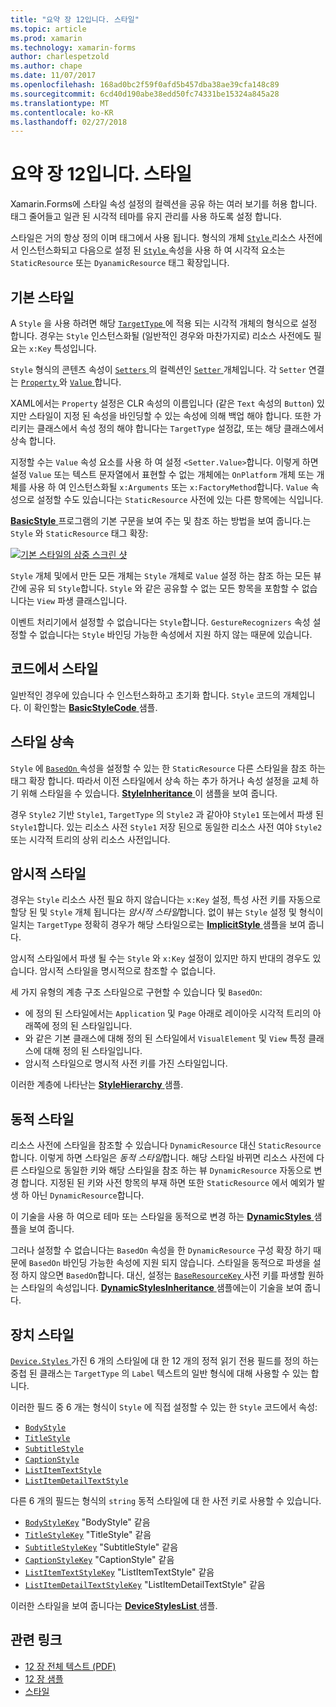 ```yaml
---
title: "요약 장 12입니다. 스타일"
ms.topic: article
ms.prod: xamarin
ms.technology: xamarin-forms
author: charlespetzold
ms.author: chape
ms.date: 11/07/2017
ms.openlocfilehash: 168ad0bc2f59f0afd5b457dba38ae39cfa148c89
ms.sourcegitcommit: 6cd40d190abe38edd50fc74331be15324a845a28
ms.translationtype: MT
ms.contentlocale: ko-KR
ms.lasthandoff: 02/27/2018
---
```

# <a name="summary-of-chapter-12-styles"></a>요약 장 12입니다. 스타일

Xamarin.Forms에 스타일 속성 설정의 컬렉션을 공유 하는 여러 보기를 허용 합니다. 태그 줄어들고 일관 된 시각적 테마를 유지 관리를 사용 하도록 설정 합니다.

스타일은 거의 항상 정의 이며 태그에서 사용 됩니다. 형식의 개체 [ `Style` ](https://developer.xamarin.com/api/type/Xamarin.Forms.Style/) 리소스 사전에서 인스턴스화되고 다음으로 설정 된 [ `Style` ](https://developer.xamarin.com/api/property/Xamarin.Forms.VisualElement.Style/) 속성을 사용 하 여 시각적 요소는 `StaticResource` 또는 `DyanamicResource` 태그 확장입니다.

## <a name="the-basic-style"></a>기본 스타일

A `Style` 을 사용 하려면 해당 [ `TargetType` ](https://developer.xamarin.com/api/property/Xamarin.Forms.Style.TargetType/) 에 적용 되는 시각적 개체의 형식으로 설정 합니다. 경우는 `Style` 인스턴스화될 (일반적인 경우와 마찬가지로) 리소스 사전에도 필요는 `x:Key` 특성입니다.

`Style` 형식의 콘텐츠 속성이 [ `Setters` ](https://developer.xamarin.com/api/property/Xamarin.Forms.Style.Setters/)의 컬렉션인 [ `Setter` ](https://developer.xamarin.com/api/type/Xamarin.Forms.Setter/) 개체입니다. 각 `Setter` 연결는 [ `Property` ](https://developer.xamarin.com/api/property/Xamarin.Forms.Setter.Property/) 와 [ `Value` ](https://developer.xamarin.com/api/property/Xamarin.Forms.Setter.Value/)합니다.

XAML에서는 `Property` 설정은 CLR 속성의 이름입니다 (같은 `Text` 속성의 `Button`) 있지만 스타일이 지정 된 속성을 바인딩할 수 있는 속성에 의해 백업 해야 합니다. 또한 가리키는 클래스에서 속성 정의 해야 합니다는 `TargetType` 설정값, 또는 해당 클래스에서 상속 합니다.

지정할 수는 `Value` 속성 요소를 사용 하 여 설정 `<Setter.Value>`합니다. 이렇게 하면 설정 `Value` 또는 텍스트 문자열에서 표현할 수 없는 개체에는 `OnPlatform` 개체 또는 개체를 사용 하 여 인스턴스화될 `x:Arguments` 또는 `x:FactoryMethod`합니다. `Value` 속성으로 설정할 수도 있습니다는 `StaticResource` 사전에 있는 다른 항목에는 식입니다.

[ **BasicStyle** ](https://github.com/xamarin/xamarin-forms-book-samples/tree/master/Chapter12/BasicStyle) 프로그램의 기본 구문을 보여 주는 및 참조 하는 방법을 보여 줍니다.는 `Style` 와 `StaticResource` 태그 확장:

[![기본 스타일의 삼중 스크린 샷](images/ch12fg01-small.png "기본 스타일이")](images/ch12fg01-large.png "기본 스타일")

`Style` 개체 및에서 만든 모든 개체는 `Style` 개체로 `Value` 설정 하는 참조 하는 모든 뷰 간에 공유 되 `Style`합니다. `Style` 와 같은 공유할 수 없는 모든 항목을 포함할 수 없습니다는 `View` 파생 클래스입니다.

이벤트 처리기에서 설정할 수 없습니다는 `Style`합니다. `GestureRecognizers` 속성 설정할 수 없습니다는 `Style` 바인딩 가능한 속성에서 지원 하지 않는 때문에 있습니다.

## <a name="styles-in-code"></a>코드에서 스타일

일반적인 경우에 있습니다 수 인스턴스화하고 초기화 합니다. `Style` 코드의 개체입니다. 이 확인할는 [ **BasicStyleCode** ](https://github.com/xamarin/xamarin-forms-book-samples/tree/master/Chapter12/BasicStyleCode) 샘플.

## <a name="style-inheritance"></a>스타일 상속

`Style` 에 [ `BasedOn` ](https://developer.xamarin.com/api/property/Xamarin.Forms.Style.BasedOn/) 속성을 설정할 수 있는 한 `StaticResource` 다른 스타일을 참조 하는 태그 확장 합니다. 따라서 이전 스타일에서 상속 하는 추가 하거나 속성 설정을 교체 하기 위해 스타일을 수 있습니다. [ **StyleInheritance** ](https://github.com/xamarin/xamarin-forms-book-samples/tree/master/Chapter12/StyleInheritance) 이 샘플을 보여 줍니다.

경우 `Style2` 기반 `Style1`, `TargetType` 의 `Style2` 과 같아야 `Style1` 또는에서 파생 된 `Style1`합니다. 있는 리소스 사전 `Style1` 저장 된으로 동일한 리소스 사전 여야 `Style2` 또는 시각적 트리의 상위 리소스 사전입니다.

## <a name="implicit-styles"></a>암시적 스타일

경우는 `Style` 리소스 사전 필요 하지 않습니다는 `x:Key` 설정, 특성 사전 키를 자동으로 할당 된 및 `Style` 개체 됩니다는 *암시적 스타일*합니다. 없이 뷰는 `Style` 설정 및 형식이 일치는 `TargetType` 정확히 경우가 해당 스타일으로는 [ **ImplicitStyle** ](https://github.com/xamarin/xamarin-forms-book-samples/tree/master/Chapter12/ImplicitStyle) 샘플을 보여 줍니다.

암시적 스타일에서 파생 될 수는 `Style` 와 `x:Key` 설정이 있지만 하지 반대의 경우도 있습니다. 암시적 스타일을 명시적으로 참조할 수 없습니다.

세 가지 유형의 계층 구조 스타일으로 구현할 수 있습니다 및 `BasedOn`:

- 에 정의 된 스타일에서는 `Application` 및 `Page` 아래로 레이아웃 시각적 트리의 아래쪽에 정의 된 스타일입니다.
- 와 같은 기본 클래스에 대해 정의 된 스타일에서 `VisualElement` 및 `View` 특정 클래스에 대해 정의 된 스타일입니다.
- 암시적 스타일으로 명시적 사전 키를 가진 스타일입니다.

이러한 계층에 나타난는 [ **StyleHierarchy** ](https://github.com/xamarin/xamarin-forms-book-samples/tree/master/Chapter12/StyleHierarchy) 샘플.

## <a name="dynamic-styles"></a>동적 스타일

리소스 사전에 스타일을 참조할 수 있습니다 `DynamicResource` 대신 `StaticResource`합니다. 이렇게 하면 스타일은 *동적 스타일*합니다. 해당 스타일 바뀌면 리소스 사전에 다른 스타일으로 동일한 키와 해당 스타일을 참조 하는 뷰 `DynamicResource` 자동으로 변경 합니다. 지정된 된 키와 사전 항목의 부재 하면 또한 `StaticResource` 에서 예외가 발생 하 아닌 `DynamicResource`합니다.

이 기술을 사용 하 여으로 테마 또는 스타일을 동적으로 변경 하는 [ **DynamicStyles** ](https://github.com/xamarin/xamarin-forms-book-samples/tree/master/Chapter12/DynamicStyles) 샘플을 보여 줍니다.

그러나 설정할 수 없습니다는 `BasedOn` 속성을 한 `DynamicResource` 구성 확장 하기 때문에 `BasedOn` 바인딩 가능한 속성에 지원 되지 않습니다. 스타일을 동적으로 파생을 설정 하지 않으면 `BasedOn`합니다. 대신, 설정는 [ `BaseResourceKey` ](https://developer.xamarin.com/api/property/Xamarin.Forms.Style.BaseResourceKey/) 사전 키를 파생할 원하는 스타일의 속성입니다. [ **DynamicStylesInheritance** ](https://github.com/xamarin/xamarin-forms-book-samples/tree/master/Chapter12/DynaStylesInh) 샘플에는이 기술을 보여 줍니다.

## <a name="device-styles"></a>장치 스타일

[ `Device.Styles` ](https://developer.xamarin.com/api/type/Xamarin.Forms.Device+Styles/) 가진 6 개의 스타일에 대 한 12 개의 정적 읽기 전용 필드를 정의 하는 중첩 된 클래스는 `TargetType` 의 `Label` 텍스트의 일반 형식에 대해 사용할 수 있는 합니다.

이러한 필드 중 6 개는 형식이 `Style` 에 직접 설정할 수 있는 한 `Style` 코드에서 속성:

- [`BodyStyle`](https://developer.xamarin.com/api/field/Xamarin.Forms.Device+Styles.BodyStyle/)
- [`TitleStyle`](https://developer.xamarin.com/api/field/Xamarin.Forms.Device+Styles.TitleStyle/)
- [`SubtitleStyle`](https://developer.xamarin.com/api/field/Xamarin.Forms.Device+Styles.SubtitleStyle/)
- [`CaptionStyle`](https://developer.xamarin.com/api/field/Xamarin.Forms.Device+Styles.CaptionStyle/)
- [`ListItemTextStyle`](https://developer.xamarin.com/api/field/Xamarin.Forms.Device+Styles.ListItemTextStyle/)
- [`ListItemDetailTextStyle`](https://developer.xamarin.com/api/field/Xamarin.Forms.Device+Styles.ListItemDetailTextStyle/)

다른 6 개의 필드는 형식의 `string` 동적 스타일에 대 한 사전 키로 사용할 수 있습니다.

- [`BodyStyleKey`](https://developer.xamarin.com/api/field/Xamarin.Forms.Device+Styles.BodyStyleKey/) "BodyStyle" 같음
- [`TitleStyleKey`](https://developer.xamarin.com/api/field/Xamarin.Forms.Device+Styles.TitleStyleKey/) "TitleStyle" 같음
- [`SubtitleStyleKey`](https://developer.xamarin.com/api/field/Xamarin.Forms.Device+Styles.SubtitleStyleKey/) "SubtitleStyle" 같음
- [`CaptionStyleKey`](https://developer.xamarin.com/api/field/Xamarin.Forms.Device+Styles.CaptionStyleKey/) "CaptionStyle" 같음
- [`ListItemTextStyleKey`](https://developer.xamarin.com/api/field/Xamarin.Forms.Device+Styles.ListItemTextStyleKey/) "ListItemTextStyle" 같음
- [`ListItemDetailTextStyleKey`](https://developer.xamarin.com/api/field/Xamarin.Forms.Device+Styles.ListItemDetailTextStyleKey/) "ListItemDetailTextStyle" 같음

이러한 스타일을 보여 줍니다는 [ **DeviceStylesList** ](https://github.com/xamarin/xamarin-forms-book-samples/tree/master/Chapter12/DeviceStylesList) 샘플.



## <a name="related-links"></a>관련 링크

- [12 장 전체 텍스트 (PDF)](https://download.xamarin.com/developer/xamarin-forms-book/XamarinFormsBook-Ch12-Apr2016.pdf)
- [12 장 샘플](https://github.com/xamarin/xamarin-forms-book-samples/tree/master/Chapter12)
- [스타일](~/xamarin-forms/user-interface/styles/index.md)
